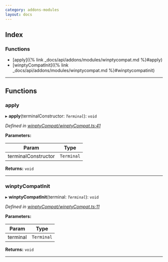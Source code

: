 ```yaml
---
category: addons-modules
layout: docs
---
```


## Index

### Functions

* [apply]({% link _docs/api/addons/modules/winptycompat.md %}#apply)
* [winptyCompatInit]({% link _docs/api/addons/modules/winptycompat.md %}#winptycompatinit)



---

## Functions

<a id="apply"></a>

###  apply

▸ **apply**(terminalConstructor: *`Terminal`*): `void`



*Defined in [winptyCompat/winptyCompat.ts:41](https://github.com/xtermjs/xterm.js/blob/master/src/addons/winptyCompat/winptyCompat.ts#L41)*



**Parameters:**

| Param | Type |
| ------ | ------ |
| terminalConstructor | `Terminal` |




**Returns:** `void`





___
<a id="winptycompatinit"></a>

###  winptyCompatInit

▸ **winptyCompatInit**(terminal: *`Terminal`*): `void`



*Defined in [winptyCompat/winptyCompat.ts:11](https://github.com/xtermjs/xterm.js/blob/master/src/addons/winptyCompat/winptyCompat.ts#L11)*



**Parameters:**

| Param | Type |
| ------ | ------ |
| terminal | `Terminal` |




**Returns:** `void`





___

